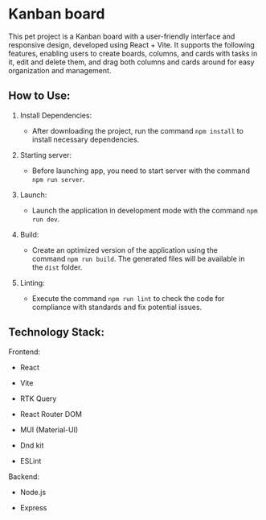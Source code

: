 # Kanban board

This pet project is a Kanban board with a user-friendly interface and responsive design, developed using React + Vite. It supports the following features, enabling users to create boards, columns, and cards with tasks in it, edit and delete them, and drag both columns and cards around for easy organization and management.

## How to Use:

1.  Install Dependencies:

    - After downloading the project, run the command `npm install` to install necessary dependencies.

2.  Starting server:

    - Before launching app, you need to start server with the command `npm run server`.

3.  Launch:

    - Launch the application in development mode with the command `npm run dev`.

4.  Build:

    - Create an optimized version of the application using the command `npm run build`. The generated files will be available in the `dist` folder.

5.  Linting:

    - Execute the command `npm run lint` to check the code for compliance with standards and fix potential issues.

## Technology Stack:

Frontend:

- React

- Vite

- RTK Query

- React Router DOM

- MUI (Material-UI)

- Dnd kit

- ESLint

Backend:

- Node.js

- Express
